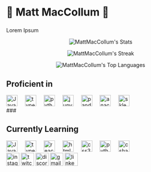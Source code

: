 <h1 align="left">🌿 Matt MacCollum 🌿</h1>

###

<div align='centre'>
    <p>
    Lorem Ipsum
    </p>

</div>


<div align="center">
  
![MattMacCollum's Stats](https://github-readme-stats.vercel.app/api?username=MattMacCollum&theme=vue-dark&show_icons=true&hide_border=true&count_private=true)



  ![MattMacCollum's Streak](https://github-readme-streak-stats.herokuapp.com/?user=MattMacCollum&theme=vue-dark&hide_border=true)

  ![MattMacCollum's Top Languages](https://github-readme-stats.vercel.app/api/top-langs/?username=MattMacCollum&theme=vue-dark&show_icons=true&hide_border=true&layout=compact)

</div>




##


###
<div align='centre'>
    <h2 align='centre'>Proficient in</h2>
    <div align="left">
    <img src="https://cdn.jsdelivr.net/gh/devicons/devicon@latest/icons/javascript/javascript-original.svg" height="30" alt="Javascript logo"/>
    <img width="12" />
    <img src="https://cdn.jsdelivr.net/gh/devicons/devicon@latest/icons/typescript/typescript-original.svg" height="30" alt="typescript logo"  />
    <img width="12" />
    <img src="https://cdn.jsdelivr.net/gh/devicons/devicon@latest/icons/python/python-original.svg" height="30" alt="python logo"  />
    <img width="12" />    
    <img src="https://cdn.jsdelivr.net/gh/devicons/devicon@latest/icons/jupyter/jupyter-original.svg" height="30" alt="jupyter logo"  />
    <img width="12" />
    <img src="https://cdn.jsdelivr.net/gh/devicons/devicon@latest/icons/pandas/pandas-original-wordmark.svg" height="30" alt="pandas logo"  />
    <img width="12" />
    <img src="https://cdn.jsdelivr.net/gh/devicons/devicon@latest/icons/anaconda/anaconda-original.svg" height="30" alt="anaconda logo"  />
    <img width="12" />
    <img src="https://cdn.jsdelivr.net/gh/devicons/devicon@latest/icons/scikitlearn/scikitlearn-original.svg" height="30" alt="sklearn logo"  />
    </div>
</div>
###


<div align='centre'>
    <h2 align='centre'> Currently Learning </h2>
    <div align="left">
    <img src="https://cdn.jsdelivr.net/gh/devicons/devicon@latest/icons/javascript/javascript-original.svg" height="30" alt="Javascript logo"/>
    <img width="12" />
    <img src="https://cdn.jsdelivr.net/gh/devicons/devicon/icons/typescript/typescript-original.svg" height="30" alt="typescript logo"  />
    <img width="12" />
    <img src="https://cdn.jsdelivr.net/gh/devicons/devicon/icons/react/react-original.svg" height="30" alt="react logo"  />
    <img width="12" />
    <img src="https://cdn.jsdelivr.net/gh/devicons/devicon/icons/html5/html5-original.svg" height="30" alt="html5 logo"  />
    <img width="12" />
    <img src="https://cdn.jsdelivr.net/gh/devicons/devicon/icons/css3/css3-original.svg" height="30" alt="css3 logo"  />
    <img width="12" />
    <img src="https://cdn.jsdelivr.net/gh/devicons/devicon/icons/python/python-original.svg" height="30" alt="python logo"  />
    <img width="12" />
    <img src="https://cdn.jsdelivr.net/gh/devicons/devicon/icons/csharp/csharp-original.svg" height="30" alt="csharp logo"  />
    </div>
</div>




<div align="left">
  <img src="https://img.shields.io/static/v1?message=Instagram&logo=instagram&label=&color=E4405F&logoColor=white&labelColor=&style=for-the-badge" height="35" alt="instagram logo"  />
  <img src="https://img.shields.io/static/v1?message=Twitch&logo=twitch&label=&color=9146FF&logoColor=white&labelColor=&style=for-the-badge" height="35" alt="twitch logo"  />
  <img src="https://img.shields.io/static/v1?message=Discord&logo=discord&label=&color=7289DA&logoColor=white&labelColor=&style=for-the-badge" height="35" alt="discord logo"  />
  <img src="https://img.shields.io/static/v1?message=Gmail&logo=gmail&label=&color=D14836&logoColor=white&labelColor=&style=for-the-badge" height="35" alt="gmail logo"  />
  <img src="https://img.shields.io/static/v1?message=LinkedIn&logo=linkedin&label=&color=0077B5&logoColor=white&labelColor=&style=for-the-badge" height="35" alt="linkedin logo"  />
</div>

###

<br clear="both">


###